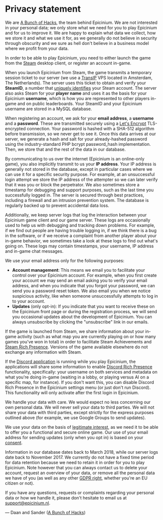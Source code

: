 # Privacy statement

We are [A Bunch of Hacks](https://abunchofhacks.coop), the team behind
Epicinium. We are not interested in your personal data; we only store
what we need for you to play Epicinium and for us to improve it. We are
happy to explain what data we collect, how we store it and what we use
it for, as we generally do not believe in security through obscurity and
we sure as hell don't believe in a business model where we profit from
your data.

In order to be able to play Epicinium, you need to either launch the
game from the [Steam](https://steampowered.com) desktop client, or
register an account in-game.

When you launch Epicinium from Steam, the game transmits a temporary
session ticket to our server (we use a [TransIP](https://www.transip.nl)
VPS located in Amsterdam, The Netherlands). The server uses this ticket
to obtain and verify your **SteamID**, a number that [uniquely
identifies](https://support.steampowered.com/kb_article.php?ref=1558-qyax-1965)
your Steam account. The server also asks Steam for your **player name**
and uses it as the basis for your Epicinium **username**, which is how
you are represented to other players in-game and on public leaderboards.
Your SteamID and your Epicinium username are stored in a MySQL database.

When registering an account, we ask for your **email address**, a
**username** and a **password**. These are transmitted securely using a
[Let's Encrypt](https://letsencrypt.org/) TLS-encrypted connection. Your
password is hashed with a SHA-512 algorithm before transmission, so we
never get to see it. Once this data arrives at our server, we generate a
hash and salt for your already-hashed password using the
industry-standard PHP bcrypt password\_hash implementation. Then, we
store that and the rest of the data in our database.

By communicating to us over the internet (Epicinium is an online-only
game), you also implicitly transmit to us your **IP address**. Your IP
address is generally not stored in the database, except in particular
cases where we can use it for a specific security purpose. For example,
at an unsuccessful login attempt we store the IP address of the
attempter so we can later verify that it was you or block the
perpetrator. We also sometimes store a timestamp for debugging and
support purposes, such as the last time you successfully logged in. The
server is secured through best practices, including a firewall and an
intrusion prevention system. The database is regularly backed up to
prevent accidental data loss.

Additionally, we keep server logs that log the interaction between your
Epicinium game client and our game server. These logs are occasionally
used to help us with debugging and tracking down problems. For example,
if we find out people are having trouble logging in, if we think there
is a bug in the software, or if we receive a complaint from another
player about your in-game behavior, we sometimes take a look at these
logs to find out what's going on. These logs may contain timestamps,
your username, IP address and in-game chat messages.

We use your email address only for the following purposes:

-   **Account management**: This means we email you to facilitate your
    control over your Epicinium account. For example, when you first
    create your account we may send an email asking you to verify your
    email address, and when you indicate that you forgot your password,
    we can send you a password reset token. We also email you when we
    notice suspicious activity, like when someone unsuccessfully
    attempts to log in to your account.
-   **Updates** (only opt-in): If you indicate that you want to receive
    these on the Epicinium front page or during the registration
    process, we will send you occasional updates about the development
    of Epicinium. You can always unsubscribe by clicking the
    "unsubscribe" link in our emails.

If the game is launched from Steam, we share information about your
in-game activity (such as what map you are currently playing on or how
many games you've won in total) in order to facilitate Steam
Achievements and [Steam Rich
Presence](https://partner.steamgames.com/doc/features/enhancedrichpresence).
Versions of the game available elsewhere do not exchange any information
with Steam.

If the [Discord application](https://discord.com) is running while you
play Epicinium, the applications will share some information to enable
[Discord Rich Presence](https://discord.com/rich-presence)
functionality, specifically: your username on both services and metadata
on what you're doing in-game (waiting in a lobby, or playing versus AI
on a specific map, for instance). If you don't want this, you can
disable Discord Rich Presence in the Epicinium settings menu (or just
don't run Discord). This functionality will only activate after the
first login in Epicinium.

We handle your data with care. We would expect no less concerning our
own personal data. We will never sell your data to third parties. We
will not share your data with third parties, except strictly for the
express purposes outlined above (for example, we use Google Groups to
send updates).

We use your data on the basis of [legitimate
interest](https://gdpr-info.eu/recitals/no-47), as we need it to be able
to offer you a functional and secure online game. Our use of your email
address for sending updates (only when you opt in) is based on your
[consent](https://gdpr-info.eu/art-7-gdpr).

Information in our database dates back to March 2018, while our server
logs date back to November 2017. We currently do not have a fixed time
period for data retention because we need to retain it in order for you
to play Epicinium. Note however that you can always contact us to delete
your account, request an overview of your data, or remove all the
personal data we have of you (as well as any other [GDPR
right](https://gdpr-info.eu/chapter-3), whether you're an EU citizen or
not).

If you have any questions, requests or complaints regarding your
personal data or how we handle it, please don't hesitate to email us at
<support@epicinium.nl>.

— Daan and Sander ([A Bunch of Hacks](https://abunchofhacks.coop))
